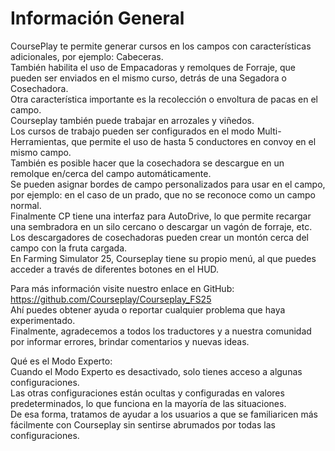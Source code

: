 # Información General

  
CoursePlay te permite generar cursos en los campos con características adicionales, por ejemplo: Cabeceras.  
También habilita el uso de Empacadoras y remolques de Forraje, que pueden ser enviados en el mismo curso, detrás de una Segadora o Cosechadora.  
Otra característica importante es la recolección o envoltura de pacas en el campo.  
Courseplay también puede trabajar en arrozales y viñedos.  
Los cursos de trabajo pueden ser configurados en el modo Multi-Herramientas, que permite el uso de hasta 5 conductores en convoy en el mismo campo.  
También es posible hacer que la cosechadora se descargue en un remolque en/cerca del campo automáticamente.  
Se pueden asignar bordes de campo personalizados para usar en el campo, por ejemplo: en el caso de un prado, que no se reconoce como un campo normal.  
Finalmente CP tiene una interfaz para AutoDrive, lo que permite recargar una sembradora en un silo cercano o descargar un vagón de forraje, etc.  
Los descargadores de cosechadoras pueden crear un montón cerca del campo con la fruta cargada.  
En Farming Simulator 25, Courseplay tiene su propio menú, al que puedes acceder a través de diferentes botones en el HUD.  
  
Para más información visite nuestro enlace en GitHub: https://github.com/Courseplay/Courseplay_FS25  
Ahí puedes obtener ayuda o reportar cualquier problema que haya experimentado.  
Finalmente, agradecemos a todos los traductores y a nuestra comunidad por informar errores, brindar comentarios y nuevas ideas.  
  
Qué es el Modo Experto:  
Cuando el Modo Experto es desactivado, solo tienes acceso a algunas configuraciones.  
Las otras configuraciones están ocultas y configuradas en valores predeterminados, lo que funciona en la mayoría de las situaciones.  
De esa forma, tratamos de ayudar a los usuarios a que se familiaricen más fácilmente con Courseplay sin sentirse abrumados por todas las configuraciones.  

